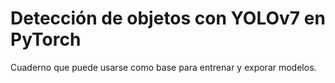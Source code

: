 Detección de objetos con YOLOv7 en PyTorch
==========================================

Cuaderno que puede usarse como base para entrenar y exporar modelos.

